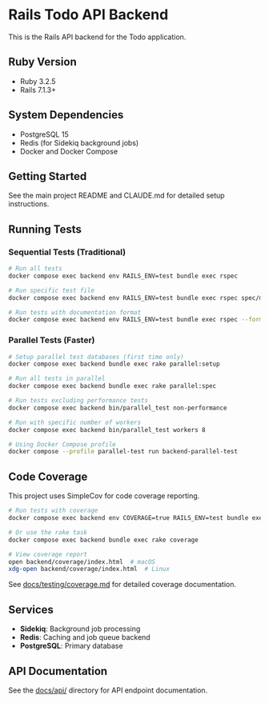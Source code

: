 # Rails Todo API Backend

This is the Rails API backend for the Todo application.

## Ruby Version

* Ruby 3.2.5
* Rails 7.1.3+

## System Dependencies

* PostgreSQL 15
* Redis (for Sidekiq background jobs)
* Docker and Docker Compose

## Getting Started

See the main project README and CLAUDE.md for detailed setup instructions.

## Running Tests

### Sequential Tests (Traditional)

```bash
# Run all tests
docker compose exec backend env RAILS_ENV=test bundle exec rspec

# Run specific test file
docker compose exec backend env RAILS_ENV=test bundle exec rspec spec/models/todo_spec.rb

# Run tests with documentation format
docker compose exec backend env RAILS_ENV=test bundle exec rspec --format documentation
```

### Parallel Tests (Faster)

```bash
# Setup parallel test databases (first time only)
docker compose exec backend bundle exec rake parallel:setup

# Run all tests in parallel
docker compose exec backend bundle exec rake parallel:spec

# Run tests excluding performance tests
docker compose exec backend bin/parallel_test non-performance

# Run with specific number of workers
docker compose exec backend bin/parallel_test workers 8

# Using Docker Compose profile
docker compose --profile parallel-test run backend-parallel-test
```

## Code Coverage

This project uses SimpleCov for code coverage reporting.

```bash
# Run tests with coverage
docker compose exec backend env COVERAGE=true RAILS_ENV=test bundle exec rspec

# Or use the rake task
docker compose exec backend bundle exec rake coverage

# View coverage report
open backend/coverage/index.html  # macOS
xdg-open backend/coverage/index.html  # Linux
```

See [docs/testing/coverage.md](docs/testing/coverage.md) for detailed coverage documentation.

## Services

* **Sidekiq**: Background job processing
* **Redis**: Caching and job queue backend
* **PostgreSQL**: Primary database

## API Documentation

See the [docs/api/](../docs/api/) directory for API endpoint documentation.
